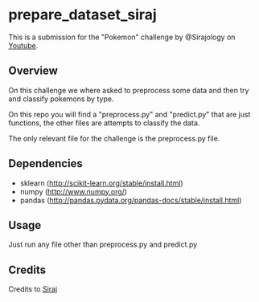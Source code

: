 # prepare_dataset_siraj
This is a submission for the "Pokemon" challenge by @Sirajology on [Youtube](https://youtu.be/0xVqLJe9_CY).

## Overview
On this challenge we where asked to preprocess some data and then try and classify pokemons by type.

On this repo you will find a "preprocess.py" and "predict.py" that are just functions, the other files are attempts to classify the data.

The only relevant file for the challenge is the preprocess.py file.

## Dependencies
* sklearn (http://scikit-learn.org/stable/install.html)
* numpy (http://www.numpy.org/)
* pandas (http://pandas.pydata.org/pandas-docs/stable/install.html)

## Usage
Just run any file other than preprocess.py and predict.py

## Credits
Credits to [Siraj](https://github.com/llSourcell)
